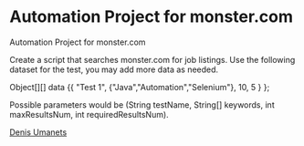 # Automation Project for monster.com

 Automation Project for monster.com

Create a script that searches monster.com for job listings. Use the following dataset for the test, you may add more data as needed.

Object[][] data {{ "Test 1", {"Java","Automation","Selenium"}, 10, 5 } };

Possible parameters would be (String testName, String[] keywords, int maxResultsNum, int requiredResultsNum).

[Denis Umanets](http://sqasolution.com)
